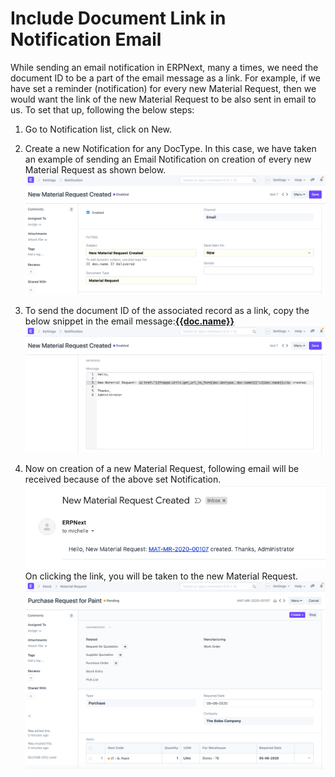 
# Include Document Link in Notification Email


While sending an email notification in ERPNext, many a times, we need the document ID to be a part of the email message as a link. For example, if we have set a reminder (notification) for every new Material Request, then we would want the link of the new Material Request to be also sent in email to us. To set that up, following the below steps:  
1) Go to Notification list, click on New.  
2) Create a new Notification for any DocType. In this case, we have taken an example of sending an Email Notification on creation of every new Material Request as shown below.  
![](/files/6WPgqY6.png)  
  
3) To send the document ID of the associated record as a link, copy the below snippet in the email message:**<a href="{{frappe.utils.get\_url\_to\_form(doc.doctype, doc.name)}}">{{doc.name}}</a>**  
![](/files/vHK6tDW.png)  
4) Now on creation of a new Material Request, following email will be received because of the above set Notification.  
![](/files/3WOeTEv.png)  
On clicking the link, you will be taken to the new Material Request.  
![](/files/4hB36zh.png)   

